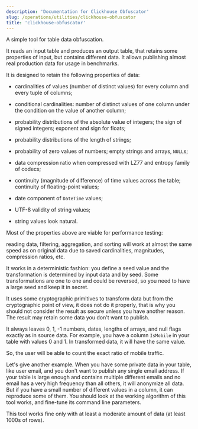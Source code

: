 ```yaml
---
description: 'Documentation for Clickhouse Obfuscator'
slug: /operations/utilities/clickhouse-obfuscator
title: 'clickhouse-obfuscator'
---
```


A simple tool for table data obfuscation.

It reads an input table and produces an output table, that retains some properties of input, but contains different data.
It allows publishing almost real production data for usage in benchmarks.

It is designed to retain the following properties of data:
- cardinalities of values (number of distinct values) for every column and every tuple of columns;
- conditional cardinalities: number of distinct values of one column under the condition on the value of another column;
- probability distributions of the absolute value of integers; the sign of signed integers; exponent and sign for floats;
- probability distributions of the length of strings;
- probability of zero values of numbers; empty strings and arrays, `NULL`s;

- data compression ratio when compressed with LZ77 and entropy family of codecs;
- continuity (magnitude of difference) of time values across the table; continuity of floating-point values;
- date component of `DateTime` values;

- UTF-8 validity of string values;
- string values look natural.

Most of the properties above are viable for performance testing:

reading data, filtering, aggregation, and sorting will work at almost the same speed
as on original data due to saved cardinalities, magnitudes, compression ratios, etc.

It works in a deterministic fashion: you define a seed value and the transformation is determined by input data and by seed.
Some transformations are one to one and could be reversed, so you need to have a large seed and keep it in secret.

It uses some cryptographic primitives to transform data but from the cryptographic point of view, it does not do it properly, that is why you should not consider the result as secure unless you have another reason. The result may retain some data you don't want to publish.


It always leaves 0, 1, -1 numbers, dates, lengths of arrays, and null flags exactly as in source data.
For example, you have a column `IsMobile` in your table with values 0 and 1. In transformed data, it will have the same value.

So, the user will be able to count the exact ratio of mobile traffic.

Let's give another example. When you have some private data in your table, like user email, and you don't want to publish any single email address.
If your table is large enough and contains multiple different emails and no email has a very high frequency than all others, it will anonymize all data. But if you have a small number of different values in a column, it can reproduce some of them.
You should look at the working algorithm of this tool works, and fine-tune its command line parameters.

This tool works fine only with at least a moderate amount of data (at least 1000s of rows).
